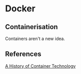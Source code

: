 # Docker

## Containerisation

Containers aren't a new idea.
## References

[A History of Container Technology](https://blog.containership.io/a-history-of-container-technology)